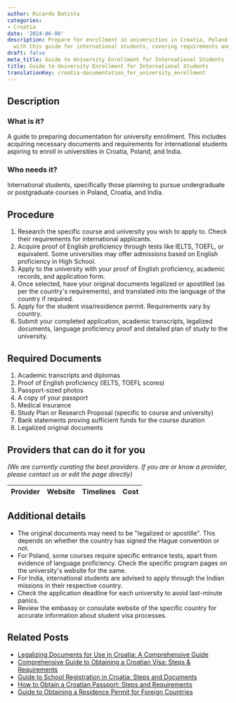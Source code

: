 ```yaml
---
author: Ricardo Batista
categories:
- Croatia
date: '2024-06-08'
description: Prepare for enrollment in universities in Croatia, Poland, and India
  with this guide for international students, covering requirements and procedures.
draft: false
meta_title: Guide to University Enrollment for International Students
title: Guide to University Enrollment for International Students
translationKey: croatia-documentation_for_university_enrollment
---
```


## Description
### What is it?
A guide to preparing documentation for university enrollment. This includes acquiring necessary documents and requirements for international students aspiring to enroll in universities in Croatia, Poland, and India.

### Who needs it?
International students, specifically those planning to pursue undergraduate or postgraduate courses in Poland, Croatia, and India.

## Procedure
1. Research the specific course and university you wish to apply to. Check their requirements for international applicants.
2. Acquire proof of English proficiency through tests like IELTS, TOEFL, or equivalent. Some universities may offer admissions based on English proficiency in High School.
3. Apply to the university with your proof of English proficiency, academic records, and application form.
4. Once selected, have your original documents legalized or apostilled (as per the country's requirements), and translated into the language of the country if required.
5. Apply for the student visa/residence permit. Requirements vary by country.
6. Submit your completed application, academic transcripts, legalized documents, language proficiency proof and detailed plan of study to the university.

## Required Documents
1. Academic transcripts and diplomas
2. Proof of English proficiency (IELTS, TOEFL scores)
3. Passport-sized photos
4. A copy of your passport
5. Medical insurance
6. Study Plan or Research Proposal (specific to course and university)
7. Bank statements proving sufficient funds for the course duration
8. Legalized original documents

## Providers that can do it for you

_(We are currently curating the best providers. If you are or know a provider, please contact us or edit the page directly)_

| Provider        |     Website     |     Timelines    |       Cost      |
| :-------------: | :-------------: |  :-------------: | :-------------: |

## Additional details
- The original documents may need to be "legalized or apostille". This depends on whether the country has signed the Hague convention or not.
- For Poland, some courses require specific entrance tests, apart from evidence of language proficiency. Check the specific program pages on the university's website for the same.
- For India, international students are advised to apply through the Indian missions in their respective country.
- Check the application deadline for each university to avoid last-minute panics.
- Review the embassy or consulate website of the specific country for accurate information about student visa processes.


## Related Posts

- [Legalizing Documents for Use in Croatia: A Comprehensive Guide](https://tramitit.com/guides/croatia/document_legalization/)
- [Comprehensive Guide to Obtaining a Croatian Visa: Steps & Requirements](https://tramitit.com/guides/croatia/obtaining_a_visa_for_foreigners/)
- [Guide to School Registration in Croatia: Steps and Documents](https://tramitit.com/guides/croatia/registering_children_for_school/)
- [How to Obtain a Croatian Passport: Steps and Requirements](https://tramitit.com/guides/croatia/issuance_of_passport/)
- [Guide to Obtaining a Residence Permit for Foreign Countries](https://tramitit.com/guides/croatia/issuance_of_residence_permit_for_foreigners/)